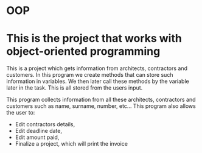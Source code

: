 # OOP
# This is the project that works with object-oriented programming

This is a project which gets information from architects, contractors and customers.
In this program we create methods that can store such information in variables.
We then later call these methods by the variable later in the task.
This is all stored from the users input.

This program collects information from all these architects, contractors and customers such as name, surname, number, etc...
This program also allows the user to:
* Edit contractors details,
* Edit deadline date,
* Edit amount paid,
* Finalize a project, which will print the invoice

